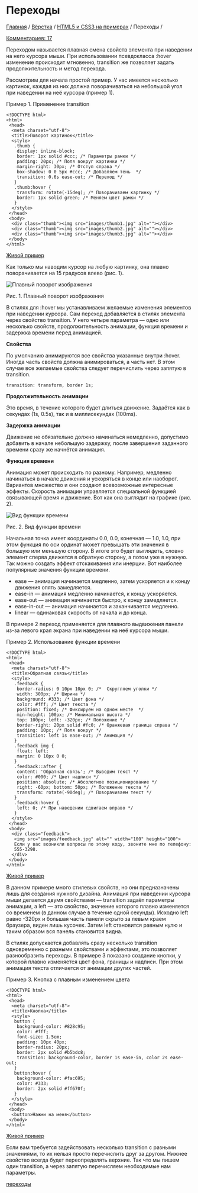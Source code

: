 # Переходы

[Главная](https://webref.ru/) / [Вёрстка](https://webref.ru/layout) / [HTML5 и CSS3 на примерах](https://webref.ru/layout/html5-css3) / Переходы /

[Комментариев: 17](https://webref.ru/layout/html5-css3/transition#disqus_thread)

Переходом называется плавная смена свойств элемента при наведении на него курсора мыши. При использовании псевдокласса :hover изменение происходит мгновенно, transition же позволяет задать продолжительность и метод перехода.

Рассмотрим для начала простой пример. У нас имеется несколько картинок, каждая из них должна поворачиваться на небольшой угол при наведении на неё курсора (пример 1).

Пример 1. Применение transition

```
<!DOCTYPE html>
<html>
 <head>
  <meta charset="utf-8">
  <title>Поворот картинок</title>
  <style>
   .thumb {
    display: inline-block;
    border: 1px solid #ccc; /* Параметры рамки */
    padding: 20px; /* Поля вокруг картинки */
    margin-right: 30px; /* Отступ справа */
    box-shadow: 0 0 5px #ccc; /* Добавляем тень  */
    transition: 0.6s ease-out; /* Переход */
   }
   .thumb:hover {
    transform: rotate(-15deg); /* Поворачиваем картинку */
    border: 1px solid green; /* Меняем цвет рамки */
   }
  </style>
 </head>
 <body> 
  <div class="thumb"><img src="images/thumb1.jpg" alt=""></div>
  <div class="thumb"><img src="images/thumb2.jpg" alt=""></div>
  <div class="thumb"><img src="images/thumb3.jpg" alt=""></div>
 </body>
</html>
```

[Живой пример](http://jsfiddle.net/webref/589v0mk8/)

Как только мы наводим курсор на любую картинку, она плавно поворачивается на 15 градусов влево (рис. 1).

![Плавный поворот изображения](https://webref.ru/assets/images/html5-css3/transition.png)

Рис. 1. Плавный поворот изображения

В стилях для :hover мы устанавливаем желаемые изменения элементов при наведении курсора. Сам переход добавляется в стилях элемента через свойство transition. У него четыре параметра — одно или несколько свойств, продолжительность анимации, функция времени и задержка времени перед анимацией.

**Свойства**

По умолчанию анимируются все свойства указанные внутри :hover. Иногда часть свойств должна анимироваться, а часть нет. В этом случае все желаемые свойства следует перечислить через запятую в transition.

```
transition: transform, border 1s;
```

**Продолжительность анимации**

Это время, в течение которого будет длиться движение. Задаётся как в секундах (1s, 0.5s), так и в миллисекундах (100ms).

**Задержка анимации**

Движение не обязательно должно начинаться немедленно, допустимо добавить в начале небольшую задержку, после завершения заданного времени сразу же начнётся анимация.

**Функция времени**

Анимация может происходить по разному. Например, медленно начинаться в начале движения и ускоряться в конце или наоборот. Вариантов множество и они создают всевозможные интересные эффекты. Скорость анимации управляется специальной функцией связывающей время и движение. Вот как она выглядит на графике (рис. 2).

![Вид функции времени](https://webref.ru/assets/images/css/css_timing-function-1.png)

Рис. 2. Вид функции времени

Начальная точка имеет координаты 0.0, 0.0, конечная — 1.0, 1.0, при этом функция по оси ординат может превышать эти значения в большую или меньшую сторону. В итоге это будет выглядеть, словно элемент сперва движется в обратную сторону, а потом уже в нужную. Так можно создать эффект отскакивания или инерции. Вот наиболее популярные значения функции времени.

- ease — анимация начинается медленно, затем ускоряется и к концу движения опять замедляется.
- ease-in — анимация медленно начинается, к концу ускоряется.
- ease-out — анимация начинается быстро, к концу замедляется.
- ease-in-out — анимация начинается и заканчивается медленно.
- linear — одинаковая скорость от начала и до конца.

В примере 2 переход применяется для плавного выдвижения панели из-за левого края экрана при наведении на неё курсора мыши.

Пример 2. Использование функции времени

```
<!DOCTYPE html>
<html>
 <head>
  <meta charset="utf-8">
  <title>Обратная связь</title>
  <style>
   .feedback {
    border-radius: 0 10px 10px 0; /*  Скругляем уголки */
    width: 300px; /* Ширина */
    background: #333; /* Цвет фона */
    color: #fff; /* Цвет текста */
    position: fixed; /* Фиксируем на одном месте  */
    min-height: 100px; /* Минимальная высота */
    top: 100px; left: -320px; /* Положение */
    border-right: 20px solid #fc0; /* Оранжевая граница справа */
    padding: 10px; /* Поля вокруг */
    transition: left 1s ease-out; /* Анимация */
   }
   .feedback img {
    float: left;
    margin: 0 10px 0 0;
   }
   .feedback::after {
    content: 'Обратная связь'; /* Выводим текст */
    color: #000; /* Цвет надписи */
    position: absolute; /* Абсолютное позиционирование */
    right: -60px; bottom: 50px; /* Положение текста */
    transform: rotate(-90deg); /* Поворачиваем текст */
   }
   .feedback:hover {
    left: 0; /* При наведении сдвигаем вправо */
   }
  </style>
 </head>
 <body>
  <div class="feedback">
   <img src="images/feedback.jpg" alt="" width="100" height="100">
   Если у вас возникли вопросы по этому коду, звоните мне по телефону:
   555-3298. 
  </div>
 </body>
</html>
```

[Живой пример](http://jsfiddle.net/webref/83uwrwv0/)

В данном примере много стилевых свойств, но они предназначены лишь для создания нужного дизайна. Анимация при наведении курсора мыши делается двумя свойствами — transition задаёт параметры анимации, а left — это свойство, значение которого плавно изменяется со временем (в данном случае в течение одной секунды). Исходно left равно -320px и большая часть панели скрыто за левым краем браузера, виден лишь кусочек. Затем left становится равным нулю и таким образом вся панель становится видна.

В стилях допускается добавлять сразу несколько transition одновременно с разными свойствами и эффектами, это позволяет разнообразить переходы. В примере 3 показано создание кнопки, у которой плавно изменяется цвет фона, границы и надписи. При этом анимация текста отличается от анимации других частей.

Пример 3. Кнопка с плавным изменением цвета

```
<!DOCTYPE html>
<html>
 <head>
  <meta charset="utf-8">
  <title>Кнопка</title>
  <style>
   button {
    background-color: #828c95;
    color: #fff;
    font-size: 1.5em;
    padding: 10px 40px;
    border-radius: 20px;
    border: 2px solid #b5bdc8;
    transition: background-color, border 1s ease-in, color 2s ease-out; 
   }
   button:hover {
    background-color: #fac695;
    color: #333;
    border: 2px solid #ff670f;
   }
  </style>
 </head>
 <body>
  <button>Нажми на меня</button>
 </body>
</html>
```

[Живой пример](http://jsfiddle.net/webref/pf27v4do/)

Если вам требуется задействовать несколько transition с разными значениями, то их нельзя просто перечислить друг за другом. Нижнее свойство всегда будет переопределять верхние. Так что мы пишем один transition, а через запятую перечисляем необходимые нам параметры.

[переходы](https://webref.ru/metki/perehody)